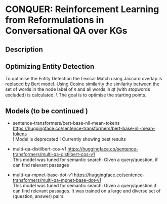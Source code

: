 CONQUER: Reinforcement Learning from Reformulations in Conversational QA over KGs
============

Description
------------
## Optimizing Entity Detection
To optimise the Entity Detection the Lexical Match using Jaccard overlap is replaced by Bert model. Using Cosine similarity the similarity between the set of
words in the node label of 𝑛 and all words in 𝑞𝑡 (with stopwords excluded) is calculated. \\
The goal is to optimise the starting points.

## Models (to be continued )

- sentence-transformers/bert-base-nli-mean-tokens https://huggingface.co/sentence-transformers/bert-base-nli-mean-tokens \
 ! Model is deprecated ! Currently showing best results
  

- multi-qa-distilbert-cos-v1 
https://huggingface.co/sentence-transformers/multi-qa-distilbert-cos-v1 \
  This model was tuned for semantic search: Given a query/question, if can find relevant passages


- multi-qa-mpnet-base-dot-v1 https://huggingface.co/sentence-transformers/multi-qa-mpnet-base-dot-v1 \
This model was tuned for semantic search: Given a query/question if can find relevant passages. It was trained on a large and diverse set of (question, answer) pairs.
  
